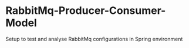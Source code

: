 # RabbitMq-Producer-Consumer-Model
Setup to test and analyse RabbitMq configurations in Spring environment 
